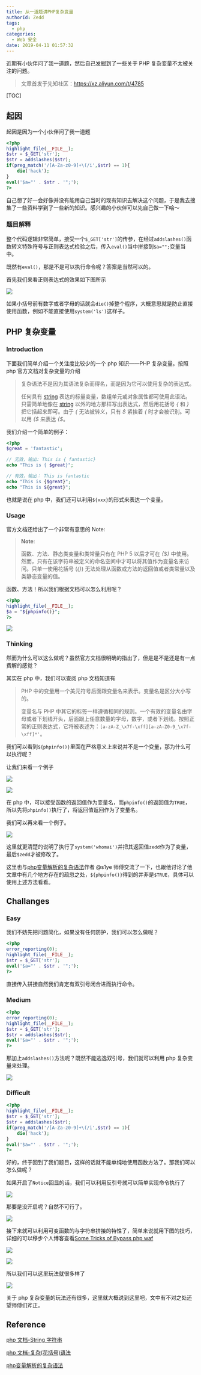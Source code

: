 ```yaml
---
title: 从一道题讲PHP复杂变量
authorId: Zedd
tags:
  - php
categories:
  - Web 安全
date: 2019-04-11 01:57:32
---
```


近期有小伙伴问了我一道题，然后自己发掘到了一些关于 PHP 复杂变量不太被关注的问题。


> 文章首发于先知社区：https://xz.aliyun.com/t/4785


<!--more-->

[TOC]

##	起因

起因是因为一个小伙伴问了我一道题

```php
<?php
highlight_file(__FILE__);
$str = $_GET['str'];
$str = addslashes($str);
if(preg_match('/[A-Za-z0-9]+\(/i',$str) == 1){
    die('hack');
}
eval('$a="' . $str . '";');
?>
```

自己想了好一会好像并没有能用自己当时的现有知识去解决这个问题，于是我去搜集了一些资料学到了一些新的知识。感兴趣的小伙伴可以先自己做一下哈～



###	题目解释

整个代码逻辑非常简单，接受一个`$_GET['str']`的传参，在经过`addslashes()`函数转义特殊符号与正则表达式检验之后，传入`eval()`当中拼接到`$a="";`变量当中。

既然有`eval()`，那是不是可以执行命令呢？答案是当然可以的。

首先我们来看正则表达式的效果如下图所示

![](https://ws1.sinaimg.cn/large/64ef14dcgy1g1wudhruk9j20fa0bq753.jpg)

如果小括号前有数字或者字母的话就会`die()`掉整个程序，大概意思就是防止直接使用函数，例如不能直接使用`system('ls')`这样子。



##	PHP 复杂变量

###	Introduction

下面我们简单介绍一个关注度比较少的一个 php 知识——PHP 复杂变量。按照 php 官方文档对复杂变量的介绍


> 复杂语法不是因为其语法复杂而得名，而是因为它可以使用复杂的表达式。
>
> 任何具有 [string](https://www.php.net/manual/zh/language.types.string.php) 表达的标量变量，数组单元或对象属性都可使用此语法。只需简单地像在 [string](https://www.php.net/manual/zh/language.types.string.php) 以外的地方那样写出表达式，然后用花括号 *{* 和 *}* 把它括起来即可。由于 *{* 无法被转义，只有 *$* 紧挨着 *{* 时才会被识别。可以用 *{\$* 来表达 *{$*。


我们介绍一个简单的例子：

```php
<?php
$great = 'fantastic';

// 无效，输出: This is { fantastic}
echo "This is { $great}";

// 有效，输出： This is fantastic
echo "This is {$great}";
echo "This is ${great}";
```

也就是说在 php 中，我们还可以利用`${xxx}`的形式来表达一个变量。



###	Usage

官方文档还给出了一个非常有意思的 Note:


> **Note**:
>
> 函数、方法、静态类变量和类常量只有在 PHP 5 以后才可在 *{$}* 中使用。然而，只有在该字符串被定义的命名空间中才可以将其值作为变量名来访问。只单一使用花括号 (*{}*) 无法处理从函数或方法的返回值或者类常量以及类静态变量的值。


函数、方法！所以我们根据文档可以怎么利用呢？

```php
<?php
highlight_file(__FILE__);
$a = "${phpinfo()}";
?>
```

![](https://ws1.sinaimg.cn/large/64ef14dcgy1g1xyg3hhraj22800v6qgb.jpg)



###	Thinking

然而为什么可以这么做呢？虽然官方文档很明确的指出了，但是是不是还是有一点费解的感觉？

其实在 php 中，我们可以查阅 php 文档知道有

> PHP 中的变量用一个美元符号后面跟变量名来表示。变量名是区分大小写的。
> 
> 变量名与 PHP 中其它的标签一样遵循相同的规则。一个有效的变量名由字母或者下划线开头，后面跟上任意数量的字母，数字，或者下划线。按照正常的正则表达式，它将被表述为：`[a-zA-Z_\x7f-\xff][a-zA-Z0-9_\x7f-\xff]*'`。


我们可以看到`${phpinfo()}`里面在严格意义上来说并不是一个变量，那为什么可以执行呢？

让我们来看一个例子

![](https://ws1.sinaimg.cn/large/64ef14dcgy1g1xypdkfm8j22800x64cb.jpg)

![](https://ws1.sinaimg.cn/large/64ef14dcgy1g1xyr8th9xj213i0lq44j.jpg)

在 php 中，可以接受函数的返回值作为变量名，而`phpinfo()`的返回值为`TRUE`，所以先将`phpinfo()`执行了，将返回值返回作为了变量名。

我们可以再来看一个例子。

![](https://ws1.sinaimg.cn/large/64ef14dcgy1g1y1vwzzh3j21jo09gn22.jpg)

这里就更清楚的说明了执行了`system('whomai')`并把其返回值`zedd`作为了变量，最后`$zedd`才被修改了。

这里也与[php变量解析的复杂语法](<https://www.chabug.org/ctf/425.html>)作者 @s1ye 师傅交流了一下，也跟他讨论了他文章中有几个地方存在的疏忽之处，`${phpinfo()}`得到的并非是`$TRUE`，具体可以使用上述方法看看。



##	Challanges

###	Easy

我们不妨先把问题简化，如果没有任何防护，我们可以怎么做呢？

```php
<?php
error_reporting(0);
highlight_file(__FILE__);
$str = $_GET['str'];
eval('$a="' . $str . '";');
?>
```

直接传入拼接自然我们肯定有双引号闭合进而执行命令。



###	Medium

```php
<?php
error_reporting(0);
highlight_file(__FILE__);
$str = $_GET['str'];
$str = addslashes($str);
eval('$a="' . $str . '";');
?>
```

那加上`addslashes()`方法呢？既然不能逃逸双引号，我们就可以利用 php 复杂变量来处理。

![](https://ws1.sinaimg.cn/large/64ef14dcgy1g1y2cip77aj20ws0ek40c.jpg)



###	Difficult

```php
<?php
highlight_file(__FILE__);
$str = $_GET['str'];
$str = addslashes($str);
if(preg_match('/[A-Za-z0-9]+\(/i',$str) == 1){
    die('hack');
}
eval('$a="' . $str . '";');
?>
```

好的，终于回到了我们题目，这样的话就不能单纯地使用函数方法了。那我们可以怎么做呢？

如果开启了`Notice`回显的话，我们可以利用反引号就可以简单实现命令执行了

![](https://ws1.sinaimg.cn/large/64ef14dcgy1g1y2gxu0vcj22800lgq97.jpg)

那要是没开启呢？自然不可行了。

![](https://ws1.sinaimg.cn/large/64ef14dcgy1g1y2j8au4cj20vu0pago5.jpg)

接下来就可以利用可变函数的与字符串拼接的特性了，简单来说就用下图的技巧，详细的可以移步个人博客查看[Some Tricks of Bypass php waf](<https://blog.zeddyu.info/2019/02/28/Some-Tricks-of-Bypass-php-waf/>)

![](<https://ws1.sinaimg.cn/large/64ef14dcgy1g0m4ju4fjfj20m80b4dge.jpg>)

![](<https://ws1.sinaimg.cn/large/64ef14dcgy1g0m55go2pvj20m80b43zd.jpg>)

所以我们可以这里玩法就很多样了

![](https://ws1.sinaimg.cn/large/64ef14dcgy1g1y2o9jg8uj22800g60x4.jpg)

关于 php 复杂变量的玩法还有很多，这里就大概说到这里吧，文中有不对之处还望师傅们斧正。



##	Reference

[php 文档-String 字符串](<https://www.php.net/manual/zh/language.types.string.php>)

[php 文档-复杂(花括号)语法](<https://www.php.net/manual/zh/language.types.string.php#language.types.string.parsing.complex>)

[php变量解析的复杂语法](<https://www.chabug.org/ctf/425.html>)
